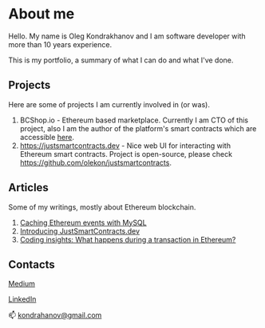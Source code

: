 # About me

Hello. 
My name is Oleg Kondrakhanov and I am software developer with more than 10 years experience. 

This is my portfolio, a summary of what I can do and what I've done.

## Projects
Here are some of projects I am currently involved in (or was).


1. BCShop.io - Ethereum based marketplace. Currently I am CTO of this project, also I am the author of the platform's smart contracts which are accessible [here](<https://github.com/bcshop-io/bcshop.io>).
2. <https://justsmartcontracts.dev> - Nice web UI for interacting with Ethereum smart contracts. Project is open-source, please check <https://github.com/olekon/justsmartcontracts>. 


## Articles
Some of my writings, mostly about Ethereum blockchain.

1. [Caching Ethereum events with MySQL](https://medium.com/coinmonks/caching-ethereum-events-with-mysql-18bfa3558355)
2. [Introducing JustSmartContracts.dev](https://medium.com/coinmonks/introducing-justsmartcontracts-dev-web-tool-for-interacting-with-ethereum-smart-contracts-da9b5dfe563c)
3. [Coding insights: What happens during a transaction in Ethereum?](https://bcshop.io/blog/blog-coding/coding-insights-what-happens-during-a-transaction/)

## Contacts 
[Medium](https://medium.com/@kondrahanov)

[LinkedIn](https://www.linkedin.com/in/oleg-kondrakhanov-0142b114a/)

:mailbox: [kondrahanov@gmail.com](mailto:kondrahanov@gmail.com)
